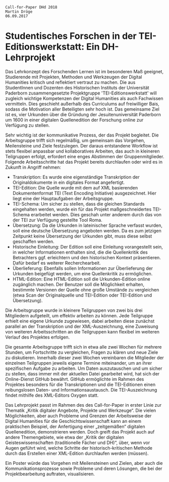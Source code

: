 ~~~
Call-for-Paper DHd 2018
Martin Dröge
06.09.2017
~~~

# Studentisches Forschen in der TEI-Editionswerkstatt: Ein DH-Lehrprojekt

Das Lehrkonzept des Forschenden Lernen ist im besonderen Maß geeignet, Studierende mit Projekten, Methoden und Werkzeugen der Digital Humanities kritisch und reflektiert vertraut zu machen. Die aus StudentInnen und Dozenten des Historischen Instituts der Universität Paderborn zusammengesetzte Projektgruppe 'TEI-Editionswerkstatt' will zugleich wichtige Kompetenzen der Digital Humanities als auch Fachwissen vermitteln. Dies geschieht außerhalb des Curriculums auf freiwilliger Bais, sodass die Motivation aller Beteiligten sehr hoch ist. Das gemeinsame Ziel ist es, vier Urkunden über die Gründung der Jesuitenuniversität Paderborn um 1600 in einer digitalen Quellenedition der Forschung online zur Verfügung zu stellen.

Sehr wichtig ist der kommunikative Prozess, der das Projekt begleitet. Die Arbeitsgruppe trifft sich regelmäßig, um gemeinsam das Vorgehen, Meilensteine und Ziele festzulegen. Der daraus entstandene Workflow ist stets flexibel anpassbar und kollaboratives Arbeiten, das auch in kleineren Teilgruppen erfolgt, erfordert eine enges Abstimmen der Gruppenmitglieder. Folgende Arbeitsschritte hat das Projekt bereits durchlaufen oder wird es in Zukunft in Angriff nehmen:

+ Transkription: Es wurde eine eigenständige Transkription der Originaldokumente in ein digitales Format angefertigt.
+	TEI-Edition: Die Quelle wurde mit dem auf XML basierenden Dokumentenformat TEI (Text Encoding Initiative) ausgezeichnet. Hier liegt eine der Hauptaufgaben der Arbeitsgruppe. 
+	TEI-Schema: Um sicher zu stellen, dass die gleichen Standards eingehalten werden, wurde ein für das Projekt maßgeschneidertes TEI-Schema erarbeitet werden. Dies geschah unter anderem durch das von der TEI zur Verfügung gestellte Tool Roma.
+	Übersetzung: Da die Urkunden in lateinischer Sprache verfasst wurden, soll eine deutsche Übersetzung angeboten werden. Da es zum jetzigen Zeitpunkt keine Übersetzung der Urkunden gibt, muss diese selbst geschaffen werden.
+	Historische Einleitung: Der Edition soll eine Einleitung vorangestellt sein, in welcher Informationen enthalten sind, die die Quellenkritik des Betrachters ggf. erleichtern und den historischen Kontext präsentieren. Dafür bedarf es weiterer Recherchearbeit.
+	Überlieferung: Ebenfalls sollen Informationen zur Überlieferung der Urkunden beigefügt werden, um eine Quellenkritik zu ermöglichen.
+	HTML-Edition: Eine HTML-Edition soll die Urkunden-Edition online zugänglich machen. Der Benutzer soll die Möglichkeit erhalten, bestimmte Versionen der Quelle ohne große Umstände zu vergleichen (etwa Scan der Originalquelle und TEI-Edition oder TEI-Edition und Übersetzung).

Die Arbeitsgruppe wurde in kleinere Teilgruppen von zwei bis drei Mitgliedern aufgeteilt, um effektiv arbeiten zu können. Jede Teilgruppe erhielt eine eigene Urkunde zugewiesen, dabei arbeiten diese zunächst parallel an der Transkription und der XML-Auszeichnung, eine Zuweisung von weiteren Arbeitsschritten an die Teilgruppen kann flexibel im weiteren Verlauf des Projektes erfolgen.

Die gesamte Arbeitsgruppe trifft sich in etwa alle zwei Wochen für mehrere Stunden, um Fortschritte zu vergleichen, Fragen zu klären und neue Ziele zu diskutieren. Innerhalb dieser zwei Wochen vereinbaren die Mitglieder der einzelnen Teilgruppen jeweils eigene Termine miteinander, um an ihrer spezifischen Aufgabe zu arbeiten. Um Daten auszutauschen und um sicher zu stellen, dass immer mit der aktuellen Datei gearbeitet wird, hat sich der Online-Dienst GitHub bewährt. GitHub ermöglichte im Rahmen des Projektes besonders für die Transkriptionen und die TEI-Editionen einen reibungslosen Daten- und Informationsaustausch. Die TEI-Auszeichnung findet mithilfe des XML-Editors Oxygen statt.

Das Lehrprojekt passt im Rahmen des des Call-for-Paper in erster Linie zur Thematik „Kritik digitaler Angebote, Projekte und Werkzeuge“. Die vielen Möglichkeiten, aber auch Probleme und Grenzen der Arbeitsweise der Digital Humanities für die Geschichtswissenschaft kann an einem praktischen Beispiel, der Anfertigung einer „zeitgemäßen“ digitalen Quellenedition, demonstrieren werden. Doch greift das Projekt auch auf andere Themengebiete, wie etwa der „Kritik der digitalen Geisteswissenschaften (traditionelle Fächer und DH)“, über, wenn vor Augen geführt wird, welche Schritte der historisch-kritischen Methode durch das Erstellen einer XML-Edition durchlaufen werden (müssen). 

Ein Poster würde das Vorgehen mit Meilensteinen und Zielen, aber auch die Kommunikationsprozesse sowie Probleme und deren Lösungen, die bei der Projektbearbeitung auftraten, visualisieren.

